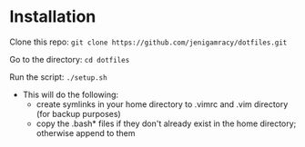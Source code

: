 Installation
============

Clone this repo: `git clone https://github.com/jenigamracy/dotfiles.git`

Go to the directory: `cd dotfiles`

Run the script: `./setup.sh`
- This will do the following:
    - create symlinks in your home directory to .vimrc and .vim directory (for backup purposes)
    - copy the .bash\* files if they don't already exist in the home directory; otherwise append to them
